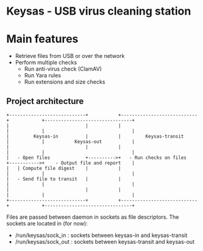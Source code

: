 # Keysas - USB virus cleaning station

# Main features
- Retrieve files from USB or over the network
- Perform multiple checks
    - Run anti-virus check (ClamAV)
    - Run Yara rules
    - Run extensions and size checks

## Project architecture

```
+----------------------------+           +----------------------------+            +--------------------------------+
|                            |           |                            |            |                                |
|         Keysas-in          |           |         Keysas-transit     |            |           Keysas-out           |
|                            |           |                            |            |                                |
|   - Open files             +---------->+   - Run checks on files    +----------->+    - Output file and report    |
|   | Compute file digest    |           |                            |            |                                |
|   - Send file to transit   |           |                            |            |                                |
|                            |           |                            |            |                                |
+----------------------------+           +----------------------------+            +--------------------------------+
```

Files are passed between daemon in sockets as file descriptors.
The sockets are located in (for now):
- /run/keysas/sock_in : sockets between keysas-in and keysas-transit
- /run/keysas/sock_out : sockets between keysas-transit and keysas-out

